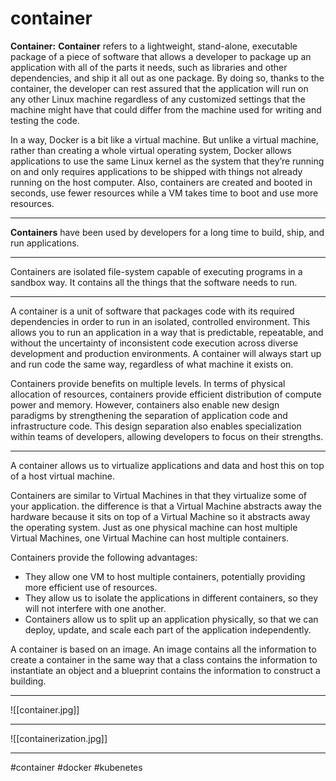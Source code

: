 # container
****Container:**** ****Container**** refers to a lightweight, stand-alone, executable package of a piece of software that allows a developer to package up an application with all of the parts it needs, such as libraries and other dependencies, and ship it all out as one package. By doing so, thanks to the container, the developer can rest assured that the application will run on any other Linux machine regardless of any customized settings that the machine might have that could differ from the machine used for writing and testing the code.

In a way, Docker is a bit like a virtual machine. But unlike a virtual machine, rather than creating a whole virtual operating system, Docker allows applications to use the same Linux kernel as the system that they’re running on and only requires applications to be shipped with things not already running on the host computer. Also, containers are created and booted in seconds, use fewer resources while a VM takes time to boot and use more resources.
***
**Containers** have been used by developers for a long time to build, ship, and run applications.
***

Containers are isolated file-system capable of executing programs in a sandbox way. It contains all the things that the software needs to run.
***
A container is a unit of software that packages code with its required dependencies in order to run in an isolated, controlled environment. This allows you to run an application in a way that is predictable, repeatable, and without the uncertainty of inconsistent code execution across diverse development and production environments. A container will always start up and run code the same way, regardless of what machine it exists on.

Containers provide benefits on multiple levels. In terms of physical allocation of resources, containers provide efficient distribution of compute power and memory. However, containers also enable new design paradigms by strengthening the separation of application code and infrastructure code. This design separation also enables specialization within teams of developers, allowing developers to focus on their strengths.
***
A container allows us to virtualize applications and data and host this on top of a host virtual machine.

Containers are similar to Virtual Machines in that they virtualize some of your application. the difference is that a Virtual Machine abstracts away the hardware because it sits on top of a Virtual Machine so it abstracts away the operating system. Just as one physical machine can host multiple Virtual Machines, one Virtual Machine can host multiple containers.

Containers provide the following advantages:

-   They allow one VM to host multiple containers, potentially providing more efficient use of resources.
-   They allow us to isolate the applications in different containers, so they will not interfere with one another.
-   Containers allow us to split up an application physically, so that we can deploy, update, and scale each part of the application independently.

A container is based on an image. An image contains all the information to create a container in the same way that a class contains the information to instantiate an object and a blueprint contains the information to construct a building.
***
![[container.jpg]]
***
![[containerization.jpg]]
***



#container
#docker #kubenetes
